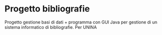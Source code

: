 # Progetto bibliografie
 Progetto gestione basi di dati + programma con GUI Java per gestione di un sistema informatico di bibliografie. Per UNINA
